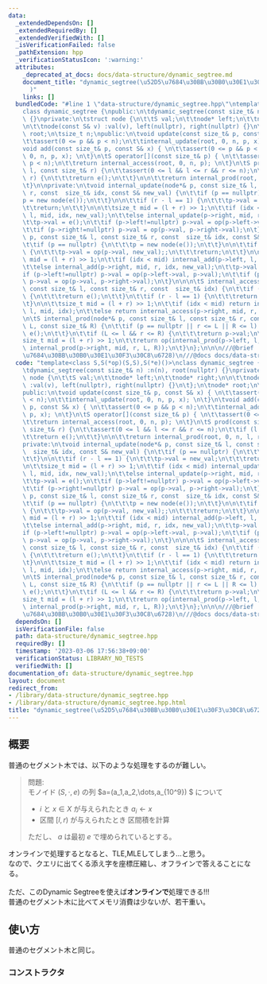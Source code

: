 ```yaml
---
data:
  _extendedDependsOn: []
  _extendedRequiredBy: []
  _extendedVerifiedWith: []
  _isVerificationFailed: false
  _pathExtension: hpp
  _verificationStatusIcon: ':warning:'
  attributes:
    _deprecated_at_docs: docs/data-structure/dynamic_segtree.md
    document_title: "dynamic_segtree(\u52D5\u7684\u30BB\u30B0\u30E1\u30F3\u30C8\u6728\
      )"
    links: []
  bundledCode: "#line 1 \"data-structure/dynamic_segtree.hpp\"\ntemplate<class S,S(*op)(S,S),S(*e)()>\n\
    class dynamic_segtree {\npublic:\n\tdynamic_segtree(const size_t& n) :n(n), root(nullptr)\
    \ {}\nprivate:\n\tstruct node {\n\t\tS val;\n\t\tnode* left;\n\t\tnode* right;\n\
    \n\t\tnode(const S& v) :val(v), left(nullptr), right(nullptr) {}\n\t};\n\tnode*\
    \ root;\n\tsize_t n;\npublic:\n\tvoid update(const size_t& p, const S& x) { \n\
    \t\tassert(0 <= p && p < n);\n\t\tinternal_update(root, 0, n, p, x); \n\t}\n\t\
    void add(const size_t& p, const S& x) { \n\t\tassert(0 <= p && p < n);\n\t\tinternal_add(root,\
    \ 0, n, p, x); \n\t}\n\tS operator[](const size_t& p) { \n\t\tassert(0 <= p &&\
    \ p < n);\n\t\treturn internal_access(root, 0, n, p); \n\t}\n\tS prod(const size_t&\
    \ l, const size_t& r) {\n\t\tassert(0 <= l && l <= r && r <= n);\n\t\tif (l ==\
    \ r) {\n\t\t\treturn e();\n\t\t}\n\n\t\treturn internal_prod(root, 0, n, l, r);\n\
    \t}\n\nprivate:\n\tvoid internal_update(node*& p, const size_t& l, const size_t&\
    \ r, const  size_t& idx, const S& new_val) {\n\t\tif (p == nullptr) {\n\t\t\t\
    p = new node(e());\n\t\t}\n\n\t\tif (r - l == 1) {\n\t\t\tp->val = new_val;\n\t\
    \t\treturn;\n\t\t}\n\n\t\tsize_t mid = (l + r) >> 1;\n\t\tif (idx < mid) internal_update(p->left,\
    \ l, mid, idx, new_val);\n\t\telse internal_update(p->right, mid, r, idx, new_val);\n\
    \t\tp->val = e();\n\t\tif (p->left!=nullptr) p->val = op(p->left->val, p->val);\n\
    \t\tif (p->right!=nullptr) p->val = op(p->val, p->right->val);\n\t}\n\tvoid internal_add(node*&\
    \ p, const size_t& l, const size_t& r, const  size_t& idx, const S& new_val) {\n\
    \t\tif (p == nullptr) {\n\t\t\tp = new node(e());\n\t\t}\n\n\t\tif (r - l == 1)\
    \ {\n\t\t\tp->val = op(p->val, new_val);;\n\t\t\treturn;\n\t\t}\n\n\t\tsize_t\
    \ mid = (l + r) >> 1;\n\t\tif (idx < mid) internal_add(p->left, l, mid, idx, new_val);\n\
    \t\telse internal_add(p->right, mid, r, idx, new_val);\n\t\tp->val = e();\n\t\t\
    if (p->left!=nullptr) p->val = op(p->left->val, p->val);\n\t\tif (p->right!=nullptr)\
    \ p->val = op(p->val, p->right->val);\n\t}\n\n\n\tS internal_access(node*& p,\
    \ const size_t& l, const size_t& r, const  size_t& idx) {\n\t\tif (p == nullptr)\
    \ {\n\t\t\treturn e();\n\t\t}\n\t\tif (r - l == 1) {\n\t\t\treturn p->val;\n\t\
    \t}\n\n\t\tsize_t mid = (l + r) >> 1;\n\t\tif (idx < mid) return internal_access(p->left,\
    \ l, mid, idx);\n\t\telse return internal_access(p->right, mid, r, idx);\n\t}\n\
    \n\tS internal_prod(node*& p, const size_t& l, const size_t& r, const size_t&\
    \ L, const size_t& R) {\n\t\tif (p == nullptr || r <= L || R <= l) {\n\t\t\treturn\
    \ e();\n\t\t}\n\t\tif (L <= l && r <= R) {\n\t\t\treturn p->val;\n\t\t}\n\n\t\t\
    size_t mid = (l + r) >> 1;\n\t\treturn op(internal_prod(p->left, l, mid, L, R),\
    \ internal_prod(p->right, mid, r, L, R));\n\t}\n};\n\n\n///@brief  dynamic_segtree(\u52D5\
    \u7684\u30BB\u30B0\u30E1\u30F3\u30C8\u6728)\n///@docs docs/data-structure/dynamic_segtree.md\n"
  code: "template<class S,S(*op)(S,S),S(*e)()>\nclass dynamic_segtree {\npublic:\n\
    \tdynamic_segtree(const size_t& n) :n(n), root(nullptr) {}\nprivate:\n\tstruct\
    \ node {\n\t\tS val;\n\t\tnode* left;\n\t\tnode* right;\n\n\t\tnode(const S& v)\
    \ :val(v), left(nullptr), right(nullptr) {}\n\t};\n\tnode* root;\n\tsize_t n;\n\
    public:\n\tvoid update(const size_t& p, const S& x) { \n\t\tassert(0 <= p && p\
    \ < n);\n\t\tinternal_update(root, 0, n, p, x); \n\t}\n\tvoid add(const size_t&\
    \ p, const S& x) { \n\t\tassert(0 <= p && p < n);\n\t\tinternal_add(root, 0, n,\
    \ p, x); \n\t}\n\tS operator[](const size_t& p) { \n\t\tassert(0 <= p && p < n);\n\
    \t\treturn internal_access(root, 0, n, p); \n\t}\n\tS prod(const size_t& l, const\
    \ size_t& r) {\n\t\tassert(0 <= l && l <= r && r <= n);\n\t\tif (l == r) {\n\t\
    \t\treturn e();\n\t\t}\n\n\t\treturn internal_prod(root, 0, n, l, r);\n\t}\n\n\
    private:\n\tvoid internal_update(node*& p, const size_t& l, const size_t& r, const\
    \  size_t& idx, const S& new_val) {\n\t\tif (p == nullptr) {\n\t\t\tp = new node(e());\n\
    \t\t}\n\n\t\tif (r - l == 1) {\n\t\t\tp->val = new_val;\n\t\t\treturn;\n\t\t}\n\
    \n\t\tsize_t mid = (l + r) >> 1;\n\t\tif (idx < mid) internal_update(p->left,\
    \ l, mid, idx, new_val);\n\t\telse internal_update(p->right, mid, r, idx, new_val);\n\
    \t\tp->val = e();\n\t\tif (p->left!=nullptr) p->val = op(p->left->val, p->val);\n\
    \t\tif (p->right!=nullptr) p->val = op(p->val, p->right->val);\n\t}\n\tvoid internal_add(node*&\
    \ p, const size_t& l, const size_t& r, const  size_t& idx, const S& new_val) {\n\
    \t\tif (p == nullptr) {\n\t\t\tp = new node(e());\n\t\t}\n\n\t\tif (r - l == 1)\
    \ {\n\t\t\tp->val = op(p->val, new_val);;\n\t\t\treturn;\n\t\t}\n\n\t\tsize_t\
    \ mid = (l + r) >> 1;\n\t\tif (idx < mid) internal_add(p->left, l, mid, idx, new_val);\n\
    \t\telse internal_add(p->right, mid, r, idx, new_val);\n\t\tp->val = e();\n\t\t\
    if (p->left!=nullptr) p->val = op(p->left->val, p->val);\n\t\tif (p->right!=nullptr)\
    \ p->val = op(p->val, p->right->val);\n\t}\n\n\n\tS internal_access(node*& p,\
    \ const size_t& l, const size_t& r, const  size_t& idx) {\n\t\tif (p == nullptr)\
    \ {\n\t\t\treturn e();\n\t\t}\n\t\tif (r - l == 1) {\n\t\t\treturn p->val;\n\t\
    \t}\n\n\t\tsize_t mid = (l + r) >> 1;\n\t\tif (idx < mid) return internal_access(p->left,\
    \ l, mid, idx);\n\t\telse return internal_access(p->right, mid, r, idx);\n\t}\n\
    \n\tS internal_prod(node*& p, const size_t& l, const size_t& r, const size_t&\
    \ L, const size_t& R) {\n\t\tif (p == nullptr || r <= L || R <= l) {\n\t\t\treturn\
    \ e();\n\t\t}\n\t\tif (L <= l && r <= R) {\n\t\t\treturn p->val;\n\t\t}\n\n\t\t\
    size_t mid = (l + r) >> 1;\n\t\treturn op(internal_prod(p->left, l, mid, L, R),\
    \ internal_prod(p->right, mid, r, L, R));\n\t}\n};\n\n\n///@brief  dynamic_segtree(\u52D5\
    \u7684\u30BB\u30B0\u30E1\u30F3\u30C8\u6728)\n///@docs docs/data-structure/dynamic_segtree.md"
  dependsOn: []
  isVerificationFile: false
  path: data-structure/dynamic_segtree.hpp
  requiredBy: []
  timestamp: '2023-03-06 17:56:38+09:00'
  verificationStatus: LIBRARY_NO_TESTS
  verifiedWith: []
documentation_of: data-structure/dynamic_segtree.hpp
layout: document
redirect_from:
- /library/data-structure/dynamic_segtree.hpp
- /library/data-structure/dynamic_segtree.hpp.html
title: "dynamic_segtree(\u52D5\u7684\u30BB\u30B0\u30E1\u30F3\u30C8\u6728)"
---
```

## 概要
普通のセグメント木では、以下のような処理をするのが難しい。

> 問題:\
> モノイド $(S,\cdot,e)$ の列 $a=(a_1,a_2,\dots,a_{10^9}) $ について
>    - $i$ と $x\in X$ が与えられたとき $a_i\leftarrow x$
>    - 区間 $[l,r)$ が与えられたとき 区間積を計算
>
> ただし、 $a$ は最初 $e$ で埋められているとする。

オンラインで処理するとなると、TLE,MLEしてしまう...と思う。\
なので、クエリに出てくる添え字を座標圧縮し、オフラインで答えることになる。
\
\
ただ、このDynamic Segtreeを使えば**オンラインで**処理できる!!!
\
普通のセグメント木に比べてメモリ消費は少ないが、若干重い。
## 使い方
普通のセグメント木と同じ。

### コンストラクタ